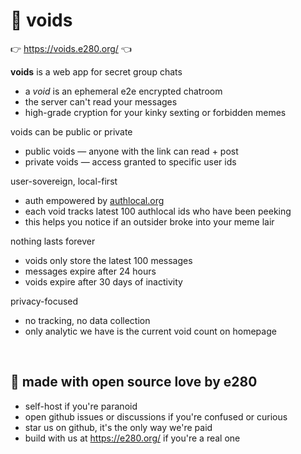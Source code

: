 
# 🌌 voids

👉 https://voids.e280.org/ 👈

**voids** is a web app for secret group chats
- a *void* is an ephemeral e2e encrypted chatroom
- the server can't read your messages
- high-grade cryption for your kinky sexting or forbidden memes

voids can be public or private
- public voids — anyone with the link can read + post
- private voids — access granted to specific user ids

user-sovereign, local-first
- auth empowered by [authlocal.org](https://authlocal.org/)
- each void tracks latest 100 authlocal ids who have been peeking
- this helps you notice if an outsider broke into your meme lair

nothing lasts forever
- voids only store the latest 100 messages
- messages expire after 24 hours
- voids expire after 30 days of inactivity

privacy-focused
- no tracking, no data collection
- only analytic we have is the current void count on homepage

<br/>

## 💖 made with open source love by e280
- self-host if you're paranoid
- open github issues or discussions if you're confused or curious
- star us on github, it's the only way we're paid
- build with us at https://e280.org/ if you're a real one


